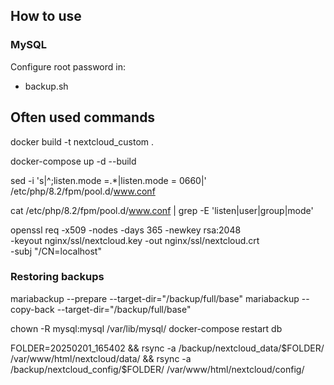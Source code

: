 

## How to use

### MySQL
Configure root password in:
- backup.sh

## Often used commands

docker build -t nextcloud_custom .

docker-compose up -d --build

sed -i 's|^;listen.mode =.*|listen.mode = 0660|' /etc/php/8.2/fpm/pool.d/www.conf

cat /etc/php/8.2/fpm/pool.d/www.conf | grep -E 'listen|user|group|mode'

openssl req -x509 -nodes -days 365 -newkey rsa:2048 \
  -keyout nginx/ssl/nextcloud.key -out nginx/ssl/nextcloud.crt \
  -subj "/CN=localhost"

### Restoring backups

mariabackup --prepare --target-dir="/backup/full/base"
mariabackup --copy-back --target-dir="/backup/full/base"

chown -R mysql:mysql /var/lib/mysql/
docker-compose restart db

FOLDER=20250201_165402 && rsync -a /backup/nextcloud_data/$FOLDER/ /var/www/html/nextcloud/data/ && rsync -a /backup/nextcloud_config/$FOLDER/ /var/www/html/nextcloud/config/

